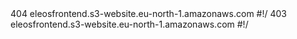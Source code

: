 <RoutingRules>
  <RoutingRule>
    <Condition>
      <HttpErrorCodeReturnedEquals>404</HttpErrorCodeReturnedEquals>
    </Condition>
    <Redirect>
      <HostName>eleosfrontend.s3-website.eu-north-1.amazonaws.com</HostName>
      <ReplaceKeyPrefixWith>#!/</ReplaceKeyPrefixWith>
    </Redirect>
  </RoutingRule>
  <RoutingRule>
    <Condition>
      <HttpErrorCodeReturnedEquals>403</HttpErrorCodeReturnedEquals>
    </Condition>
    <Redirect>
      <HostName>eleosfrontend.s3-website.eu-north-1.amazonaws.com</HostName>
      <ReplaceKeyPrefixWith>#!/</ReplaceKeyPrefixWith>
    </Redirect>
  </RoutingRule>
</RoutingRules>
